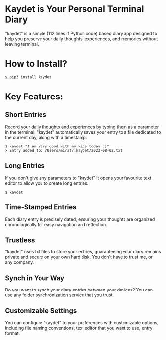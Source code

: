 # Kaydet is Your Personal Terminal Diary

"kaydet" is a simple (112 lines if Python code) based diary app designed to
help you preserve your daily thoughts, experiences, and memories without 
leaving terminal.

# How to Install?

    $ pip3 install kaydet

# Key Features:

## Short Entries

Record your daily thoughts and experiences by typing them as a parameter in
the terminal. "kaydet" automatically saves your entry to a file dedicated to
the current day, along with a timestamp.

    $ kaydet "I am very good with my kids today :)"
    > Entry added to: /Users/mirat/.kaydet/2023-08-02.txt

## Long Entries

If you don't give any parameters to "kaydet" it opens your favourite text
editor to allow you to create long entries.

    $ kaydet

## Time-Stamped Entries

Each diary entry is precisely dated, ensuring your thoughts are organized
chronologically for easy navigation and reflection.

## Trustless

"kaydet" uses txt files to store your entries, guaranteeing your diary
remains private and secure on your own hard disk. You don't have to trust me,
or any company.

## Synch in Your Way

Do you want to synch your diary entries between your devices? You can use any
folder synchronization service that you trust.

## Customizable Settings

You can configure "kaydet" to your preferences with customizable options,
including file naming conventions, text editor that you want to use, entry
format.



